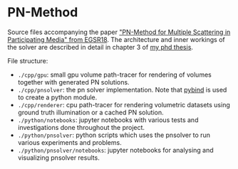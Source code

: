# PN-Method
Source files accompanying the paper ["PN-Method for Multiple Scattering in Participating Media" from EGSR18](https://rgl.epfl.ch/publications/Koerner2018Pn). The architecture and inner workings of the solver are described in detail in chapter 3 of [my phd thesis](https://elib.uni-stuttgart.de/bitstream/11682/12154/3/dkoerner_thesis_final.pdf).

File structure:
- `./cpp/gpu`: small gpu volume path-tracer for rendering of volumes together with generated PN solutions.
- `./cpp/pnsolver`: the pn solver implementation.  Note that [pybind](https://github.com/pybind/pybind11) is used to create a python module.
- `./cpp/renderer`: cpu path-tracer for rendering volumetric datasets using ground truth illumination or a cached PN solution.
- `./python/notebooks`: jupyter notebooks with various tests and investigations done throughout the project.
- `./python/pnsolver`: python scripts which uses the pnsolver to run various experiments and problems.
- `./python/pnsolver/notebooks`: jupyter notebooks for analysing and visualizing pnsolver results.
  
  
  
  
  
  

